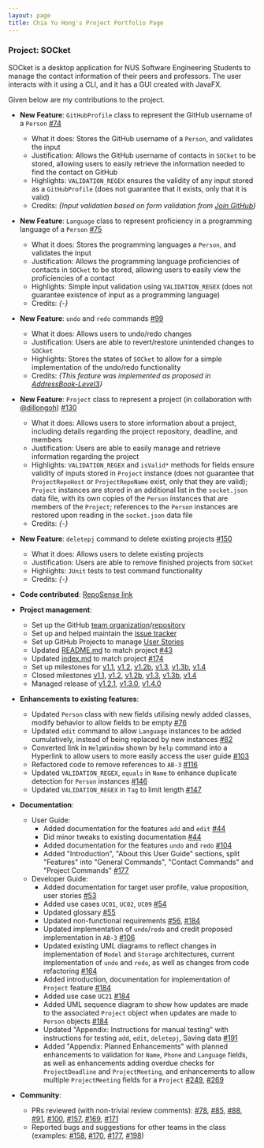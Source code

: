 ```yaml
---
layout: page
title: Chia Yu Hong's Project Portfolio Page
---
```


### Project: SOCket

SOCket is a desktop application for NUS Software Engineering Students to manage the contact information of their peers and professors. The user interacts with it using a CLI, and it has a GUI created with JavaFX.

Given below are my contributions to the project.

* **New Feature**: `GitHubProfile` class to represent the GitHub username of a `Person` [\#74](https://github.com/AY2223S2-CS2103T-T12-4/tp/pull/74)
  * What it does: Stores the GitHub username of a `Person`, and validates the input
  * Justification: Allows the GitHub username of contacts in `SOCket` to be stored, allowing users to easily retrieve the information needed to find the contact on GitHub
  * Highlights: `VALIDATION_REGEX` ensures the validity of any input stored as a `GitHubProfile` (does not guarantee that it exists, only that it is valid)
  * Credits: *{Input validation based on form validation from [Join GitHub](https://github.com/join)}*

* **New Feature**: `Language` class to represent proficiency in a programming language of a `Person` [\#75](https://github.com/AY2223S2-CS2103T-T12-4/tp/pull/75)
  * What it does: Stores the programming languages a `Person`, and validates the input
  * Justification: Allows the programming language proficiencies of contacts in `SOCket` to be stored, allowing users to easily view the proficiencies of a contact
  * Highlights: Simple input validation using `VALIDATION_REGEX` (does not guarantee existence of input as a programming language)
  * Credits: *{-}*

* **New Feature**: `undo` and `redo` commands [\#99](https://github.com/AY2223S2-CS2103T-T12-4/tp/pull/99)
  * What it does: Allows users to undo/redo changes
  * Justification: Users are able to revert/restore unintended changes to `SOCket`
  * Highlights: Stores the states of `SOCket` to allow for a simple implementation of the undo/redo functionality
  * Credits: *{This feature was implemented as proposed in [AddressBook-Level3](https://se-education.org/addressbook-level3/DeveloperGuide.html#proposed-undoredo-feature)}*

* **New Feature**: `Project` class to represent a project (in collaboration with [@dillongoh](https://github.com/dillongoh)) [\#130](https://github.com/AY2223S2-CS2103T-T12-4/tp/pull/130)
  * What it does: Allows users to store information about a project, including details regarding the project repository, deadline, and members
  * Justification: Users are able to easily manage and retrieve information regarding the project
  * Highlights: `VALIDATION_REGEX` and `isValid*` methods for fields ensure validity of inputs stored in `Project` instance (does not guarantee that `ProjectRepoHost` or `ProjectRepoName` exist, only that they are valid); `Project` instances are stored in an additional list in the `socket.json` data file, with its own copies of the `Person` instances that are members of the `Project`; references to the `Person` instances are restored upon reading in the `socket.json` data file
  * Credits: *{-}*

* **New Feature**: `deletepj` command to delete existing projects [\#150](https://github.com/AY2223S2-CS2103T-T12-4/tp/pull/150)
  * What it does: Allows users to delete existing projects
  * Justification: Users are able to remove finished projects from `SOCket`
  * Highlights: `JUnit` tests to test command functionality
  * Credits: *{-}*

* **Code contributed**: [RepoSense link](https://nus-cs2103-ay2223s2.github.io/tp-dashboard/?search=chia-yh&breakdown=true)

* **Project management**:
  * Set up the GitHub [team organization](https://github.com/AY2223S2-CS2103T-T12-4)/[repository](https://github.com/AY2223S2-CS2103T-T12-4/tp)
  * Set up and helped maintain the [issue tracker](https://github.com/AY2223S2-CS2103T-T12-4/tp/issues)
  * Set up GitHub Projects to manage [User Stories](https://github.com/orgs/AY2223S2-CS2103T-T12-4/projects/2)
  * Updated [README.md](https://github.com/AY2223S2-CS2103T-T12-4/tp/blob/master/README.md) to match project [\#43](https://github.com/AY2223S2-CS2103T-T12-4/tp/pull/43)
  * Updated [index.md](https://github.com/AY2223S2-CS2103T-T12-4/tp/blob/master/docs/index.md) to match project [#174](https://github.com/AY2223S2-CS2103T-T12-4/tp/pull/174)
  * Set up milestones for [v1.1](https://github.com/AY2223S2-CS2103T-T12-4/tp/milestone/1), [v1.2](https://github.com/AY2223S2-CS2103T-T12-4/tp/milestone/2), [v1.2b](https://github.com/AY2223S2-CS2103T-T12-4/tp/milestone/5), [v1.3](https://github.com/AY2223S2-CS2103T-T12-4/tp/milestone/3), [v1.3b](https://github.com/AY2223S2-CS2103T-T12-4/tp/milestone/6), [v1.4](https://github.com/AY2223S2-CS2103T-T12-4/tp/milestone/4)
  * Closed milestones [v1.1](https://github.com/AY2223S2-CS2103T-T12-4/tp/milestone/1), [v1.2](https://github.com/AY2223S2-CS2103T-T12-4/tp/milestone/2), [v1.2b](https://github.com/AY2223S2-CS2103T-T12-4/tp/milestone/5), [v1.3](https://github.com/AY2223S2-CS2103T-T12-4/tp/milestone/3), [v1.3b](https://github.com/AY2223S2-CS2103T-T12-4/tp/milestone/6), [v1.4](https://github.com/AY2223S2-CS2103T-T12-4/tp/milestone/4)
  * Managed release of [v1.2.1](https://github.com/AY2223S2-CS2103T-T12-4/tp/releases/tag/v1.2.1), [v1.3.0](https://github.com/AY2223S2-CS2103T-T12-4/tp/releases/tag/v1.3.0), [v1.4.0](https://github.com/AY2223S2-CS2103T-T12-4/tp/releases/tag/v1.4.0)

* **Enhancements to existing features**:
  * Updated `Person` class with new fields utilising newly added classes, modify behavior to allow fields to be empty [\#76](https://github.com/AY2223S2-CS2103T-T12-4/tp/pull/76)
  * Updated `edit` command to allow `Language` instances to be added cumulatively, instead of being replaced by new instances [\#82](https://github.com/AY2223S2-CS2103T-T12-4/tp/pull/82)
  * Converted link in `HelpWindow` shown by `help` command into a Hyperlink to allow users to more easily access the user guide [\#103](https://github.com/AY2223S2-CS2103T-T12-4/tp/pull/103)
  * Refactored code to remove references to `AB-3` [\#116](https://github.com/AY2223S2-CS2103T-T12-4/tp/pull/116)
  * Updated `VALIDATION_REGEX`, `equals` in `Name` to enhance duplicate detection for `Person` instances [\#146](https://github.com/AY2223S2-CS2103T-T12-4/tp/pull/146)
  * Updated `VALIDATION_REGEX` in `Tag` to limit length [\#147](https://github.com/AY2223S2-CS2103T-T12-4/tp/pull/147)

* **Documentation**:
  * User Guide:
    * Added documentation for the features `add` and `edit` [\#44](https://github.com/AY2223S2-CS2103T-T12-4/tp/pull/44)
    * Did minor tweaks to existing documentation [\#44](https://github.com/AY2223S2-CS2103T-T12-4/tp/pull/44)
    * Added documentation for the features `undo` and `redo` [\#104](https://github.com/AY2223S2-CS2103T-T12-4/tp/pull/104)
    * Added "Introduction", "About this User Guide" sections, split "Features" into "General Commands", "Contact Commands" and "Project Commands" [\#177](https://github.com/AY2223S2-CS2103T-T12-4/tp/pull/177)
  * Developer Guide:
    * Added documentation for target user profile, value proposition, user stories [\#53](https://github.com/AY2223S2-CS2103T-T12-4/tp/pull/53)
    * Added use cases `UC01`, `UC02`, `UC09` [\#54](https://github.com/AY2223S2-CS2103T-T12-4/tp/pull/54)
    * Updated glossary [\#55](https://github.com/AY2223S2-CS2103T-T12-4/tp/pull/55)
    * Updated non-functional requirements [\#56](https://github.com/AY2223S2-CS2103T-T12-4/tp/pull/56), [\#184](https://github.com/AY2223S2-CS2103T-T12-4/tp/pull/184)
    * Updated implementation of `undo`/`redo` and credit proposed implementation in `AB-3` [\#106](https://github.com/AY2223S2-CS2103T-T12-4/tp/pull/106)
    * Updated existing UML diagrams to reflect changes in implementation of `Model` and `Storage` architectures, current implementation of `undo` and `redo`, as well as changes from code refactoring [\#164](https://github.com/AY2223S2-CS2103T-T12-4/tp/pull/164)
    * Added introduction, documentation for implementation of `Project` feature [\#184](https://github.com/AY2223S2-CS2103T-T12-4/tp/pull/184)
    * Added use case `UC21` [\#184](https://github.com/AY2223S2-CS2103T-T12-4/tp/pull/184)
    * Added UML sequence diagram to show how updates are made to the associated `Project` object when updates are made to `Person` objects [\#184](https://github.com/AY2223S2-CS2103T-T12-4/tp/pull/184)
    * Updated "Appendix: Instructions for manual testing" with instructions for testing `add`, `edit`, `deletepj`, Saving data [\#191](https://github.com/AY2223S2-CS2103T-T12-4/tp/pull/191)
    * Added "Appendix: Planned Enhancements" with planned enhancements to validation for `Name`, `Phone` and `Language` fields, as well as enhancements adding overdue checks for `ProjectDeadline` and `ProjectMeeting`, and enhancements to allow multiple `ProjectMeeting` fields for a `Project` [\#249](https://github.com/AY2223S2-CS2103T-T12-4/tp/pull/249), [\#269](https://github.com/AY2223S2-CS2103T-T12-4/tp/pull/269)

* **Community**:
  * PRs reviewed (with non-trivial review comments): [\#78](https://github.com/AY2223S2-CS2103T-T12-4/tp/pull/78), [\#85](https://github.com/AY2223S2-CS2103T-T12-4/tp/pull/85), [\#88](https://github.com/AY2223S2-CS2103T-T12-4/tp/pull/88), [\#91](https://github.com/AY2223S2-CS2103T-T12-4/tp/pull/91), [\#100](https://github.com/AY2223S2-CS2103T-T12-4/tp/pull/100), [\#157](https://github.com/AY2223S2-CS2103T-T12-4/tp/pull/157), [\#169](https://github.com/AY2223S2-CS2103T-T12-4/tp/pull/169), [\#171](https://github.com/AY2223S2-CS2103T-T12-4/tp/pull/171)
  * Reported bugs and suggestions for other teams in the class (examples: [\#158](https://github.com/AY2223S2-CS2103T-W09-2/tp/issues/158), [\#170](https://github.com/AY2223S2-CS2103T-W09-2/tp/issues/170), [\#177](https://github.com/AY2223S2-CS2103T-W09-2/tp/issues/177), [\#198](https://github.com/AY2223S2-CS2103T-W09-2/tp/issues/198))
